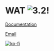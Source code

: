 # WAT ![3.2](https://img.shields.io/badge/godot-3.2-%23478cbf)!

[Documentation](https://wat.readthedocs.io/en/latest/index.html)

[Email](code@darigan.ie)

[![ko-fi](https://www.ko-fi.com/img/githubbutton_sm.svg)](https://ko-fi.com/Q5Q51D9K5)